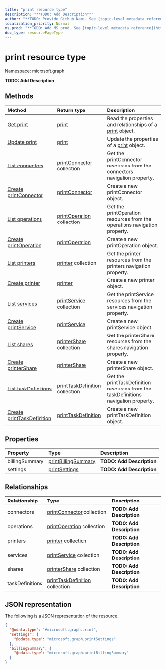 ```yaml
---
title: "print resource type"
description: "**TODO: Add Description**"
author: "**TODO: Provide Github Name. See [topic-level metadata reference](https://msgo.azurewebsites.net/add/document/guidelines/metadata.html#topic-level-metadata)**"
localization_priority: Normal
ms.prod: "**TODO: Add MS prod. See [topic-level metadata reference](https://msgo.azurewebsites.net/add/document/guidelines/metadata.html#topic-level-metadata)**"
doc_type: resourcePageType
---
```


# print resource type

Namespace: microsoft.graph

**TODO: Add Description**

## Methods
|Method|Return type|Description|
|:---|:---|:---|
|[Get print](../api/print-get.md)|[print](../resources/print.md)|Read the properties and relationships of a [print](../resources/print.md) object.|
|[Update print](../api/print-update.md)|[print](../resources/print.md)|Update the properties of a [print](../resources/print.md) object.|
|[List connectors](../api/print-list-connectors.md)|[printConnector](../resources/printconnector.md) collection|Get the printConnector resources from the connectors navigation property.|
|[Create printConnector](../api/print-post-connectors.md)|[printConnector](../resources/printconnector.md)|Create a new printConnector object.|
|[List operations](../api/print-list-operations.md)|[printOperation](../resources/printoperation.md) collection|Get the printOperation resources from the operations navigation property.|
|[Create printOperation](../api/print-post-operations.md)|[printOperation](../resources/printoperation.md)|Create a new printOperation object.|
|[List printers](../api/print-list-printers.md)|[printer](../resources/printer.md) collection|Get the printer resources from the printers navigation property.|
|[Create printer](../api/print-post-printers.md)|[printer](../resources/printer.md)|Create a new printer object.|
|[List services](../api/print-list-services.md)|[printService](../resources/printservice.md) collection|Get the printService resources from the services navigation property.|
|[Create printService](../api/print-post-services.md)|[printService](../resources/printservice.md)|Create a new printService object.|
|[List shares](../api/print-list-shares.md)|[printerShare](../resources/printershare.md) collection|Get the printerShare resources from the shares navigation property.|
|[Create printerShare](../api/print-post-shares.md)|[printerShare](../resources/printershare.md)|Create a new printerShare object.|
|[List taskDefinitions](../api/print-list-taskdefinitions.md)|[printTaskDefinition](../resources/printtaskdefinition.md) collection|Get the printTaskDefinition resources from the taskDefinitions navigation property.|
|[Create printTaskDefinition](../api/print-post-taskdefinitions.md)|[printTaskDefinition](../resources/printtaskdefinition.md)|Create a new printTaskDefinition object.|

## Properties
|Property|Type|Description|
|:---|:---|:---|
|billingSummary|[printBillingSummary](../resources/printbillingsummary.md)|**TODO: Add Description**|
|settings|[printSettings](../resources/printsettings.md)|**TODO: Add Description**|

## Relationships
|Relationship|Type|Description|
|:---|:---|:---|
|connectors|[printConnector](../resources/printconnector.md) collection|**TODO: Add Description**|
|operations|[printOperation](../resources/printoperation.md) collection|**TODO: Add Description**|
|printers|[printer](../resources/printer.md) collection|**TODO: Add Description**|
|services|[printService](../resources/printservice.md) collection|**TODO: Add Description**|
|shares|[printerShare](../resources/printershare.md) collection|**TODO: Add Description**|
|taskDefinitions|[printTaskDefinition](../resources/printtaskdefinition.md) collection|**TODO: Add Description**|

## JSON representation
The following is a JSON representation of the resource.
<!-- {
  "blockType": "resource",
  "keyProperty": "id",
  "@odata.type": "microsoft.graph.print",
  "openType": false
}
-->
``` json
{
  "@odata.type": "#microsoft.graph.print",
  "settings": {
    "@odata.type": "microsoft.graph.printSettings"
  },
  "billingSummary": {
    "@odata.type": "microsoft.graph.printBillingSummary"
  }
}
```

